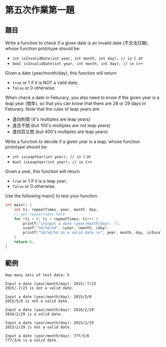 ﻿# 第五次作業第一題

## 題目
Write a function to check if a given date is an invalid date (不合法日期), whose function prototype should be:

* `int isInvalidDate(int year, int month, int day); // in C `or
* `bool isInvalidDate(int year, int month, int day); // in C++`

Given a date (year/month/day), this function will return
* `true` or 1 if it is NOT a valid date;
* `false` or 0 otherwise.

When check a date in Feburary,
you also need to know if the given year is a leap year (閏年),
so that you can know that there are 28 or 29 days in Feburary.
Note that the rules of leap years are:

* 逢四則閏 (4's multiples are leap years)
* 逢百不閏 (but 100's multiples are not leap years)
* 逢四百又閏 (but 400's multiples are leap years)

Write a function to decide if a given year is a leap, whose function prototype should be:

* `int isLeapYear(int year); // in C` or
* `bool isLeapYear(int year); // in C++`

Given a year, this function will return
* `true` or 1 if it is a leap year;
* `false` or 0 otherwise.

Use the following main() to test your function.
```cpp
int main() {
    int ti, repeatTimes, year, month, day;
    // get repeatTimes here
    for (ti = 0; ti < repeatTimes; ti++) {
        printf("\nInput a date (year/month/day): ");
        scanf("%d/%d/%d", &year, &month, &day);
        printf("%d/%d/%d %s a valid date.\n", year, month, day, isInvalidDate(year, month, day) ? "is not" : "is");
    }
    return 0;
}
```
## 範例
```
How many sets of test data: 5

Input a date (year/month/day): 2015/-7/23
2015/-7/23 is not a valid date.

Input a date (year/month/day): 2015/5/0
2015/5/0 is not a valid date.

Input a date (year/month/day): 2016/2/29
2016/2/29 is a valid date.

Input a date (year/month/day): 2015/2/29
2015/2/29 is not a valid date.

Input a date (year/month/day): 777/3/6
777/3/6 is a valid date.
```